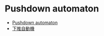 # Pushdown automaton

* [Pushdown automaton](https://en.wikipedia.org/wiki/Pushdown_automaton)
* [下推自動機](https://zh.wikipedia.org/zh-tw/%E4%B8%8B%E6%8E%A8%E8%87%AA%E5%8A%A8%E6%9C%BA)
